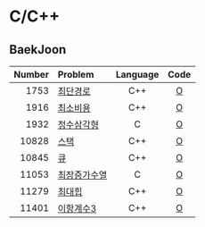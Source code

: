# C/C++

## BaekJoon

| Number | Problem | Language | Code |
| ----: | :------ | :------: | :--: |
| 1753 | [최단경로](https://www.acmicpc.net/problem/1753) | C++ | [O](https://github.com/Taehee-K/Algorithm/blob/main/C%2C%20C%2B%2B/BaekJoon/%EB%B0%B1%EC%A4%801753_%EC%B5%9C%EB%8B%A8%EA%B2%BD%EB%A1%9C.cpp) |
| 1916 | [최소비용](https://www.acmicpc.net/problem/1916) | C++ | [O](https://github.com/Taehee-K/Algorithm/blob/main/C%2C%20C%2B%2B/BaekJoon/%EB%B0%B1%EC%A4%801916_%EC%B5%9C%EC%86%8C%EB%B9%84%EC%9A%A9.cpp) |
| 1932 | [정수삼각형](https://www.acmicpc.net/problem/1932) | C | [O](https://github.com/Taehee-K/Algorithm/blob/main/C%2C%20C%2B%2B/BaekJoon/%EB%B0%B1%EC%A4%801932_%EC%A0%95%EC%88%98%EC%82%BC%EA%B0%81%ED%98%95.c) |
| 10828 | [스택](https://www.acmicpc.net/problem/10828) | C++ | [O](https://github.com/Taehee-K/Algorithm/blob/main/C%2C%20C%2B%2B/BaekJoon/%EB%B0%B1%EC%A4%8010828_%EC%8A%A4%ED%83%9D.cpp) |
| 10845 | [큐](https://www.acmicpc.net/problem/10845) | C++ | [O](https://github.com/Taehee-K/Algorithm/blob/main/C%2C%20C%2B%2B/BaekJoon/%EB%B0%B1%EC%A4%8010845_%ED%81%90.cpp) |
| 11053 | [최장증가수열](https://www.acmicpc.net/problem/11053) | C | [O](https://github.com/Taehee-K/Algorithm/blob/main/C%2C%20C%2B%2B/BaekJoon/%EB%B0%B1%EC%A4%8011053_%EC%B5%9C%EC%9E%A5%EC%A6%9D%EA%B0%80%EC%88%98%EC%97%B4.c) |
| 11279 | [최대힙](https://www.acmicpc.net/problem/11279) | C++ | [O](https://github.com/Taehee-K/Algorithm/blob/main/C%2C%20C%2B%2B/BaekJoon/%EB%B0%B1%EC%A4%8011279_%EC%B5%9C%EB%8C%80%ED%9E%99.cpp) |
| 11401 | [이항계수3](https://www.acmicpc.net/problem/11401) | C++ | [O](https://github.com/Taehee-K/Algorithm/blob/main/C%2C%20C%2B%2B/BaekJoon/%EB%B0%B1%EC%A4%8011401_%EC%9D%B4%ED%95%AD%EA%B3%84%EC%88%983.cpp) |